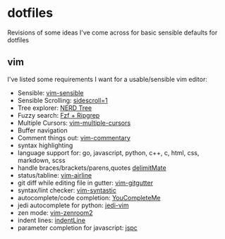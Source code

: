 # dotfiles

Revisions of some ideas I've come across for basic sensible defaults for dotfiles

## vim

I've listed some requirements I want for a usable/sensible vim editor:

- Sensible: [vim-sensible](https://github.com/tpope/vim-sensible)
- Sensible Scrolling: [sidescroll=1](https://ddrscott.github.io/blog/2016/sidescroll/)
- Tree explorer: [NERD Tree](https://github.com/scrooloose/nerdtree)
- Fuzzy search: [Fzf + Ripgrep](https://medium.com/@crashybang/supercharge-vim-with-fzf-and-ripgrep-d4661fc853d2)
- Multiple Cursors: [vim-multiple-cursors](https://github.com/terryma/vim-multiple-cursors)
- Buffer navigation
- Comment things out: [vim-commentary](https://github.com/tpope/vim-commentary)
- syntax highlighting
- language support for: go, javascript, python, c++, c, html, css, markdown, scss
- handle braces/brackets/parens,quotes [delimitMate](https://github.com/Raimondi/delimitMate)
- status/tabline: [vim-airline](https://github.com/vim-airline/vim-airline)
- git diff while editing file in gutter: [vim-gitgutter](https://github.com/airblade/vim-gitgutter)
- syntax/lint checker: [vim-syntastic](https://github.com/vim-syntastic/syntastic)
- autocomplete/code completion: [YouCompleteMe](https://github.com/Valloric/YouCompleteMe)
- jedi autocomplete for python: [jedi-vim](https://github.com/davidhalter/jedi-vim) 
- zen mode: [vim-zenroom2](https://github.com/amix/vim-zenroom2)
- indent lines: [indentLine](https://github.com/Yggdroot/indentLine)
- parameter completion for javascript: [jspc](https://github.com/othree/jspc.vim)
